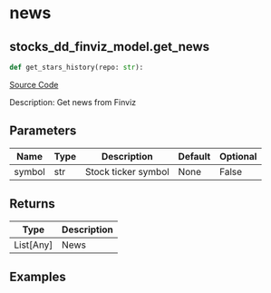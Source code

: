 # news

## stocks_dd_finviz_model.get_news

```python
def get_stars_history(repo: str):
```
[Source Code](https://github.com/OpenBB-finance/OpenBBTerminal/tree/main/openbb_terminal/stocks/due_diligence/finviz_model.py#L16)

Description: Get news from Finviz

## Parameters

| Name | Type | Description | Default | Optional |
| ---- | ---- | ----------- | ------- | -------- |
| symbol | str | Stock ticker symbol | None | False |

## Returns

| Type | Description |
| ---- | ----------- |
| List[Any] | News |

## Examples

